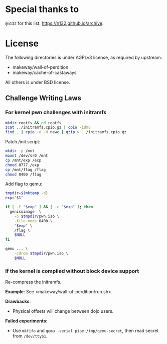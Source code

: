 # Special thanks to

`@n132` for this list: <https://n132.github.io/archive>.

# License

The following directories is under AGPLv3 license, as required by upstream:
* makeway/wall-of-perdition
* makeway/cache-of-castaways

All others is under BSD license.

## Challenge Writing Laws

### For kernel pwn challenges with initramfs

```bash
mkdir rootfs && cd rootfs
zcat ../initramfs.cpio.gz | cpio -idmv
find . | cpio -o -H newc | gzip > ../initramfs.cpio.gz
```

Patch /init script:
```bash
mkdir -p /mnt
mount /dev/sr0 /mnt
cp /mnt/exp /exp
chmod 0777 /exp
cp /mnt/flag /flag
chmod 0400 /flag
```

Add flag to qemu:
```bash
tmpdir=$(mktemp -d)
exp="$1"

if [ -f "$exp" ] && [ -r "$exp" ]; then
  genisoimage  \
    -o $tmpdir/pwn.iso \
    -file-mode 0400 \
    "$exp" \
    /flag \
    $NULL
fi

qemu ... \
    -cdrom $tmpdir/pwn.iso \
    $NULL
```

### If the kernel is compiled without block device support

Re-compress the initramfs.

**Example**: See <makeway/wall-of-perdition/run.sh>.

**Drawbacks**:
* Physical offsets will change between dojo users.

**Failed experiments**:
* Use `mkfifo` and `qemu -serial pipe:/tmp/qemu-secret`, then read secret
  from `/dev/ttyS1`.
